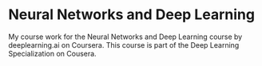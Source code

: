# Neural Networks and Deep Learning

My course work for the Neural Networks and Deep Learning course by deeplearning.ai on Coursera. This course is part of the Deep Learning Specialization on Cousera.
